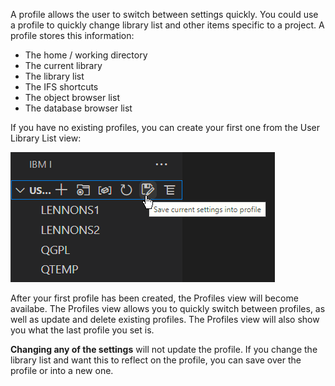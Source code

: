 
A profile allows the user to switch between settings quickly. You could use a profile to quickly change library list and other items specific to a project. A profile stores this information:

- The home / working directory
- The current library
- The library list
- The IFS shortcuts
- The object browser list
- The database browser list

If you have no existing profiles, you can create your first one from the User Library List view:

![Save Profile](../../assets/Connect_Profile_Save_01.png)

After your first profile has been created, the Profiles view will become availabe. The Profiles view allows you to quickly switch between profiles, as well as update and delete existing profiles. The Profiles view will also show you what the last profile you set is.

**Changing any of the settings** will not update the profile. If you change the library list and want this to reflect on the profile, you can save over the profile or into a new one.
